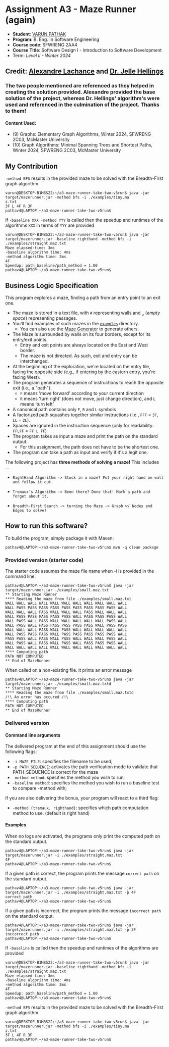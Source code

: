 # Assignment A3 - Maze Runner (again)

* **Student**: [VARUN PATHAK](pathav4@mcmaster.ca)
* **Program**: B. Eng. In Software Engineering
* **Course code**: SFWRENG 2AA4
* **Course Title**: Software Design I - Introduction to Software Development
* Term: *Level II - Winter 2024*

## **Credit**: [Alexandre Lachance](alexandrelachance@me.com) and [Dr. Jelle Hellings](jhellings@mcmaster.ca)

### The two people mentioned are referenced as they helped in creating the solution provided. Alexandre provided the base solution of the project, whereas Dr. Hellings' algorithm's were used and referenced in the culmination of the project. Thanks to them!
#### Content Used:
- (9) Graphs: Elementary Graph Algorithms, Winter 2024, SFWRENG 2C03, McMaster University
- (10) Graph Algorithms: Minimal Spanning Trees and Shortest Paths, Winter 2024, SFWRENG 2C03, McMaster University

## My Contribution

`-method BFS` results in the provided maze to be solved with the Breadth-First graph algorithm

```
varun@DESKTOP-B1M8S22:~/a3-maze-runner-take-two-v5run$ java -jar target/mazerunner.jar -method bfs -i ./examples/tiny.ma
z.txt
3F L 4F R 3F
pathav4@LAPTOP:~/a3-maze-runner-take-two-v5run$
```

If `-baseline XXX -method YYY` is called then the speedup and runtimes of the algorithms `XXX` in terms of `YYY` are provided

```
varun@DESKTOP-B1M8S22:~/a3-maze-runner-take-two-v5run$ java -jar target/mazerunner.jar -baseline righthand -method bfs -i ./examples/straight.maz.txt
Maze elapsed-time: 3ms
-baseline algorithm time: 4ms
-method algorithm time: 2ms
4F
Speedup: path_baseline/path_method = 1.00
pathav4@LAPTOP:~/a3-maze-runner-take-two-v5run$
```

## Business Logic Specification

This program explores a maze, finding a path from an entry point to an exit one.

- The maze is stored in a text file, with `#` representing walls and `␣` (_empty space_) representing passages.
- You’ll find examples of such mazes in the [`examples`](./examples) directory.
    - You can also use the [Maze Generator](https://github.com/ace-lectures/maze-gen) to generate others.
- The Maze is surrounded by walls on its four borders, except for its entry/exit points.
    - Entry and exit points are always located on the East and West border.
    - The maze is not directed. As such, exit and entry can be interchanged.
- At the beginning of the exploration, we're located on the entry tile, facing the opposite side (e.g., if entering by
  the eastern entry, you're facing West).
- The program generates a sequence of instructions to reach the opposite exit (i.e., a "path"):
    - `F` means 'move forward' according to your current direction
    - `R` means 'turn right' (does not move, just change direction), and `L` means ‘turn left’.
- A canonical path contains only `F`, `R` and `L` symbols
- A factorized path squashes together similar instructions (i.e., `FFF` = `3F`, `LL` = `2L`).
- Spaces are ignored in the instruction sequence (only for readability: `FFLFF` = `FF L FF`)
- The program takes as input a maze and print the path on the standard output.
    - For this assignment, the path does not have to be the shortest one.
- The program can take a path as input and verify if it's a legit one.

The following project has **three methods of solving a maze!** This includes ...
-     RightHand Algorithm -> Stuck in a maze? Put your right hand on wall and follow it out.
-     Tremaux's Algorithm -> Been there? Done that! Mark a path and forget about it.
-     Breadth-First Search -> turning the Maze -> Graph w/ Nodes and Edges to solve!

## How to run this software?

To build the program, simply package it with Maven:

```
pathav4@LAPTOP:~/a3-maze-runner-take-two-v5run$ mvn -q clean package 
```

### Provided version (starter code)

The starter code assumes the maze file name when -i is provided in the command line.

```
pathav4@LAPTOP:~/a3-maze-runner-take-two-v5run$ java -jar target/mazerunner.jar ./examples/small.maz.txt
** Starting Maze Runner
**** Reading the maze from file ./examples/small.maz.txt
WALL WALL WALL WALL WALL WALL WALL WALL WALL WALL WALL 
WALL PASS PASS PASS PASS PASS PASS PASS PASS PASS WALL 
WALL WALL WALL PASS WALL WALL WALL PASS WALL WALL WALL 
WALL PASS PASS PASS PASS PASS WALL PASS PASS PASS WALL 
WALL PASS WALL PASS WALL WALL WALL WALL WALL PASS WALL 
WALL PASS WALL PASS PASS PASS PASS PASS WALL PASS PASS 
WALL WALL WALL PASS WALL PASS WALL WALL WALL WALL WALL 
WALL PASS PASS PASS WALL PASS PASS PASS PASS PASS WALL 
PASS PASS WALL PASS WALL PASS WALL WALL WALL PASS WALL 
WALL PASS WALL PASS WALL PASS WALL PASS PASS PASS WALL 
WALL WALL WALL WALL WALL WALL WALL WALL WALL WALL WALL 
**** Computing path
PATH NOT COMPUTED
** End of MazeRunner
```

When called on a non-existing file. it prints an error message

```
pathav4@LAPTOP:~/a3-maze-runner-take-two-v5run$ java -jar target/mazerunner.jar ./examples/small.maz.txtd
** Starting Maze Runner
**** Reading the maze from file ./examples/small.maz.txtd
/!\ An error has occured /!\
**** Computing path
PATH NOT COMPUTED
** End of MazeRunner
```

### Delivered version

#### Command line arguments

The delivered program at the end of this assignment should use the following flags:

- `-i MAZE_FILE`: specifies the filename to be used;
- `-p PATH_SEQUENCE`: activates the path verification mode to validate that PATH_SEQUENCE is correct for the maze
- `-method method`: specifies the method you wish to run;
- `-baseline method`: specifies the method you wish to run a baseline test to compare -method with;


If you are also delivering the bonus, your program will react to a third flag:

- `-method {tremaux, righthand}`: specifies which path computation method to use. (default is right hand)

#### Examples

When no logs are activated, the programs only print the computed path on the standard output.

```
pathav4@LAPTOP:~/a3-maze-runner-take-two-v5run$ java -jar target/mazerunner.jar -i ./examples/straight.maz.txt
4F
pathav4@LAPTOP:~/a3-maze-runner-take-two-v5run$
```

If a given path is correct, the program prints the message `correct path` on the standard output.

```
pathav4@LAPTOP:~/a3-maze-runner-take-two-v5run$ java -jar target/mazerunner.jar -i ./examples/straight.maz.txt -p 4F
correct path
pathav4@LAPTOP:~/a3-maze-runner-take-two-v5run$
```

If a given path is incorrect, the program prints the message `incorrect path` on the standard output.

```
pathav4@LAPTOP:~/a3-maze-runner-take-two-v5run$ java -jar target/mazerunner.jar -i ./examples/straight.maz.txt -p 3F
inccorrect path
pathav4@LAPTOP:~/a3-maze-runner-take-two-v5run$
```

If `-baseline` is called then the speedup and runtimes of the algorithms are provided

```
varun@DESKTOP-B1M8S22:~/a3-maze-runner-take-two-v5run$ java -jar target/mazerunner.jar -baseline righthand -method bfs -i ./examples/straight.maz.txt
Maze elapsed-time: 3ms
-baseline algorithm time: 4ms
-method algorithm time: 2ms
4F
Speedup: path_baseline/path_method = 1.00
pathav4@LAPTOP:~/a3-maze-runner-take-two-v5run$
```

`-method BFS` results in the provided maze to be solved with the Breadth-First graph algorithm

```
varun@DESKTOP-B1M8S22:~/a3-maze-runner-take-two-v5run$ java -jar target/mazerunner.jar -method bfs -i ./examples/tiny.ma
z.txt
3F L 4F R 3F
pathav4@LAPTOP:~/a3-maze-runner-take-two-v5run$
```

